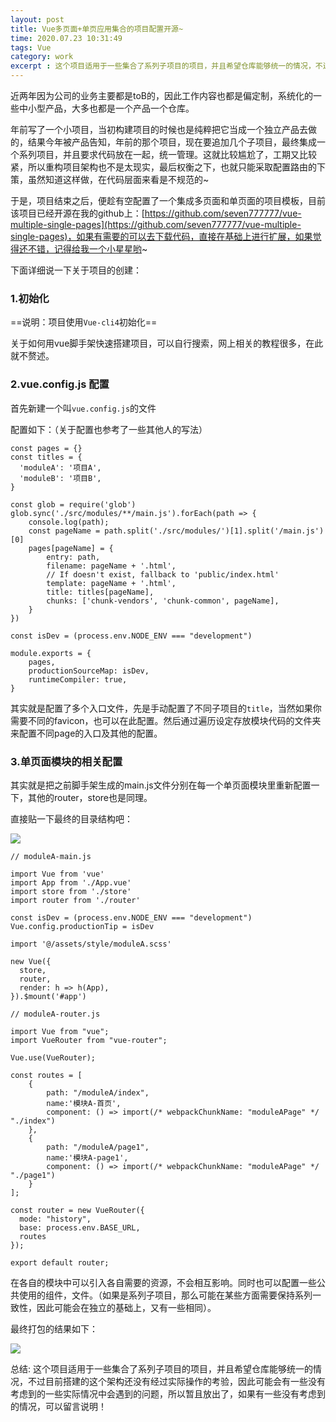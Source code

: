 ```yaml
---
layout: post
title: Vue多页面+单页应用集合的项目配置开源~
time: 2020.07.23 10:31:49
tags: Vue
category: work
excerpt : 这个项目适用于一些集合了系列子项目的项目，并且希望仓库能够统一的情况，不过目前搭建的这个架构还没有经过实际操作的考验，因此可能会有一些没有考虑到的一些实际情况中会遇到的问题，所以暂且放出了，如果有一些没有考虑到的情况，可以留言说明！
---
```


近两年因为公司的业务主要都是toB的，因此工作内容也都是偏定制，系统化的一些中小型产品，大多也都是一个产品一个仓库。

年前写了一个小项目，当初构建项目的时候也是纯粹把它当成一个独立产品去做的，结果今年被产品告知，年前的那个项目，现在要追加几个子项目，最终集成一个系列项目，并且要求代码放在一起，统一管理。这就比较尴尬了，工期又比较紧，所以重构项目架构也不是太现实，最后权衡之下，也就只能采取配置路由的下策，虽然知道这样做，在代码层面来看是不规范的~

于是，项目结束之后，便趁有空配置了一个集成多页面和单页面的项目模板，目前该项目已经开源在我的github上：[https://github.com/seven777777/vue-multiple-single-pages](https://github.com/seven777777/vue-multiple-single-pages)，如果有需要的可以去下载代码，直接在基础上进行扩展，如果觉得还不错，记得给我一个小星星哟~

下面详细说一下关于项目的创建：

### 1.初始化
==说明：项目使用`Vue-cli4`初始化==

关于如何用vue脚手架快速搭建项目，可以自行搜索，网上相关的教程很多，在此就不赘述。

### 2.vue.config.js 配置
首先新建一个叫`vue.config.js`的文件

配置如下：（关于配置也参考了一些其他人的写法）

```
const pages = {}
const titles = {
  'moduleA': '项目A',
  'moduleB': '项目B',
}

const glob = require('glob')
glob.sync('./src/modules/**/main.js').forEach(path => {
    console.log(path);
    const pageName = path.split('./src/modules/')[1].split('/main.js')[0]
    pages[pageName] = {
        entry: path,
        filename: pageName + '.html',
        // If doesn't exist, fallback to 'public/index.html'
        template: pageName + '.html',
        title: titles[pageName],
        chunks: ['chunk-vendors', 'chunk-common', pageName],
    }
})

const isDev = (process.env.NODE_ENV === "development")

module.exports = {
    pages,
    productionSourceMap: isDev,
    runtimeCompiler: true,
}
```
其实就是配置了多个入口文件，先是手动配置了不同子项目的`title`，当然如果你需要不同的favicon，也可以在此配置。然后通过遍历设定存放模块代码的文件夹来配置不同page的入口及其他的配置。

### 3.单页面模块的相关配置
其实就是把之前脚手架生成的main.js文件分别在每一个单页面模块里重新配置一下，其他的router，store也是同理。

直接贴一下最终的目录结构吧：

<img src="https://seven777777.github.io/myblog/images/post/2020-07-06-vue-multiple-single-pages/pic01.png" />

```
// moduleA-main.js

import Vue from 'vue'
import App from './App.vue'
import store from './store'
import router from './router'

const isDev = (process.env.NODE_ENV === "development")
Vue.config.productionTip = isDev

import '@/assets/style/moduleA.scss'

new Vue({
  store,
  router,
  render: h => h(App),
}).$mount('#app')
```
```
// moduleA-router.js

import Vue from "vue";
import VueRouter from "vue-router";

Vue.use(VueRouter);

const routes = [
    {
        path: "/moduleA/index",
        name:'模块A-首页',
        component: () => import(/* webpackChunkName: "moduleAPage" */ "./index")
    },
    {
        path: "/moduleA/page1",
        name:'模块A-page1',
        component: () => import(/* webpackChunkName: "moduleAPage" */ "./page1")
    }
];

const router = new VueRouter({
  mode: "history",
  base: process.env.BASE_URL,
  routes
});

export default router;

```

在各自的模块中可以引入各自需要的资源，不会相互影响。同时也可以配置一些公共使用的组件，文件。（如果是系列子项目，那么可能在某些方面需要保持系列一致性，因此可能会在独立的基础上，又有一些相同）。

最终打包的结果如下：

<img src="https://seven777777.github.io/myblog/images/post/2020-07-06-vue-multiple-single-pages/pic02.png" />


总结:
    这个项目适用于一些集合了系列子项目的项目，并且希望仓库能够统一的情况，不过目前搭建的这个架构还没有经过实际操作的考验，因此可能会有一些没有考虑到的一些实际情况中会遇到的问题，所以暂且放出了，如果有一些没有考虑到的情况，可以留言说明！
